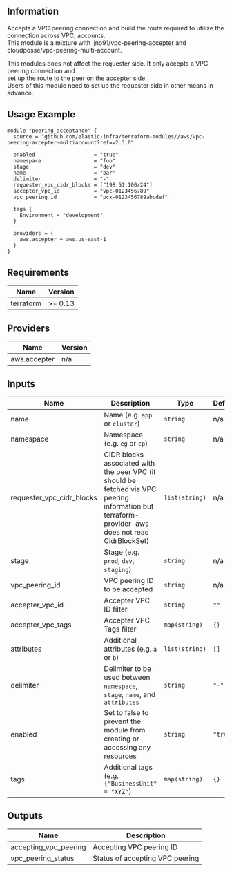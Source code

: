 <!-- BEGINNING OF PRE-COMMIT-TERRAFORM DOCS HOOK -->
## Information

Accepts a VPC peering connection and build the route required to utilize the connection across VPC, accounts.  
This module is a mixture with jjno91/vpc-peering-accepter and cloudposse/vpc-peering-multi-account.

This modules does not affect the requester side. It only accepts a VPC peering connection and  
set up the route to the peer on the accepter side.  
Users of this module need to set up the requester side in other means in advance.

## Usage Example

```hcl
module "peering_acceptance" {
  source = "github.com/elastic-infra/terraform-modules//aws/vpc-peering-accepter-multiaccount?ref=v2.3.0"

  enabled                   = "true"
  namespace                 = "foo"
  stage                     = "dev"
  name                      = "bar"
  delimiter                 = "-"
  requester_vpc_cidr_blocks = ["198.51.100/24"]
  accepter_vpc_id           = "vpc-0123456789"
  vpc_peering_id            = "pcx-0123456789abcdef"

  tags {
    Environment = "development"
  }

  providers = {
    aws.accepter = aws.us-east-1
  }
}
```

## Requirements

| Name | Version |
|------|---------|
| terraform | >= 0.13 |

## Providers

| Name | Version |
|------|---------|
| aws.accepter | n/a |

## Inputs

| Name | Description | Type | Default | Required |
|------|-------------|------|---------|:--------:|
| name | Name  (e.g. `app` or `cluster`) | `string` | n/a | yes |
| namespace | Namespace (e.g. `eg` or `cp`) | `string` | n/a | yes |
| requester\_vpc\_cidr\_blocks | CIDR blocks associated with the peer VPC (it should be fetched via VPC peering information but terraform-provider-aws does not read CidrBlockSet) | `list(string)` | n/a | yes |
| stage | Stage (e.g. `prod`, `dev`, `staging`) | `string` | n/a | yes |
| vpc\_peering\_id | VPC peering ID to be accepted | `string` | n/a | yes |
| accepter\_vpc\_id | Accepter VPC ID filter | `string` | `""` | no |
| accepter\_vpc\_tags | Accepter VPC Tags filter | `map(string)` | `{}` | no |
| attributes | Additional attributes (e.g. `a` or `b`) | `list(string)` | `[]` | no |
| delimiter | Delimiter to be used between `namespace`, `stage`, `name`, and `attributes` | `string` | `"-"` | no |
| enabled | Set to false to prevent the module from creating or accessing any resources | `string` | `"true"` | no |
| tags | Additional tags (e.g. `{"BusinessUnit" = "XYZ"`) | `map(string)` | `{}` | no |

## Outputs

| Name | Description |
|------|-------------|
| accepting\_vpc\_peering | Accepting VPC peering ID |
| vpc\_peering\_status | Status of accepting VPC peering |

<!-- END OF PRE-COMMIT-TERRAFORM DOCS HOOK -->

